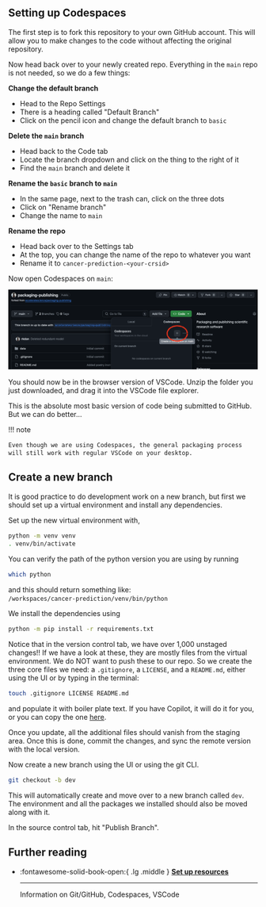 ## Setting up Codespaces
The first step is to fork this repository to your own GitHub account. This will allow you to make changes to the code without affecting the original repository.

Now head back over to your newly created repo. Everything in the `main` repo is not needed, so we do a few things:

**Change the default branch**

- Head to the Repo Settings
- There is a heading called "Default Branch"
- Click on the pencil icon and change the default branch to `basic`

**Delete the `main` branch**

- Head back to the Code tab
- Locate the branch dropdown and click on the thing to the right of it
- Find the `main` branch and delete it

**Rename the `basic` branch to `main`**

- In the same page, next to the trash can, click on the three dots
- Click on "Rename branch"
- Change the name to `main`

**Rename the repo**

- Head back over to the Settings tab
- At the top, you can change the name of the repo to whatever you want
- Rename it to `cancer-prediction-<your-crsid>`

Now open Codespaces on `main`:

![](imgs/createcodespace.png)

You should now be in the browser version of VSCode. Unzip the folder you just downloaded, and drag it into the VSCode file explorer.

This is the absolute most basic version of code being submitted to GitHub. But we can do better...

!!! note

    Even though we are using Codespaces, the general packaging process will still work with regular VSCode on your desktop.

## Create a new branch
It is good practice to do development work on a new branch, but first we should set up a virtual environment and install any dependencies.

Set up the new virtual environment with,
```bash
python -m venv venv
. venv/bin/activate
``` 

You can verify the path of the python version you are using by running
```bash
which python
```
and this should return something like:\
 `/workspaces/cancer-prediction/venv/bin/python`

We install the dependencies using
```bash
python -m pip install -r requirements.txt
```

Notice that in the version control tab, we have over 1,000 unstaged changes!! If we have a look at these, they are mostly files from the virtual environment. We do NOT want to push these to our repo. So we create the three core files we need: a `.gitignore`, a `LICENSE`, and a `README.md`, either using the UI or by typing in the terminal:

```bash
touch .gitignore LICENSE README.md
```

and populate it with boiler plate text. If you have Copilot, it will do it for you, or you can copy the one [here](https://gist.github.com/rkdan/d082859a7479ba766f7dd32f3925c9ea).

Once you update, all the additional files should vanish from the staging area. Once this is done, commit the changes, and sync the remote version with the local version.

Now create a new branch using the UI or using the git CLI.
```bash
git checkout -b dev
```

This will automatically create and move over to a new branch called `dev`. The environment and all the packages we installed should also be moved along with it.

In the source control tab, hit "Publish Branch".

## Further reading
<div class="grid cards" markdown>

-   :fontawesome-solid-book-open:{ .lg .middle } [__Set up resources__](resources/references.md#setting-up)

    ---
    Information on Git/GitHub, Codespaces, VSCode

</div>